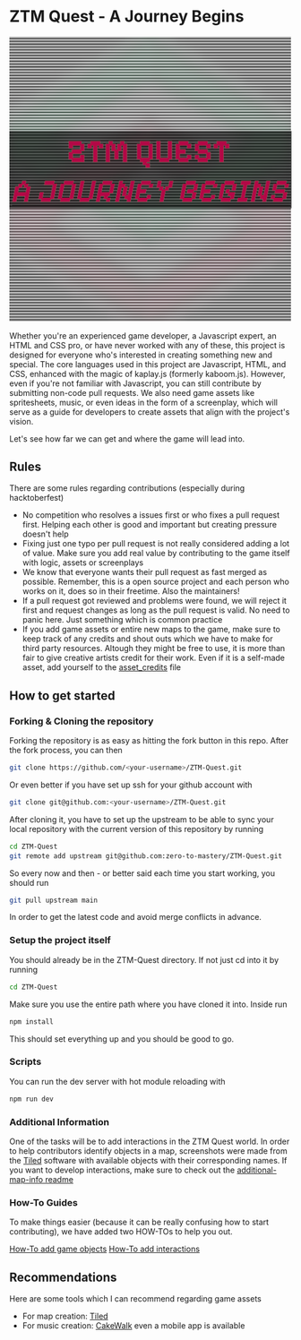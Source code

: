 # ZTM Quest - A Journey Begins

<p align="center">
  <img src="./public/game_cover.png"/ alt="ztm quest - a journey begins cover">
</p>

Whether you're an experienced game developer, a Javascript expert, an HTML and CSS pro, or have never worked with any of these, this project is designed for everyone who's interested in creating something new and special. The core languages used in this project are Javascript, HTML, and CSS, enhanced with the magic of kaplay.js (formerly kaboom.js). However, even if you're not familiar with Javascript, you can still contribute by submitting non-code pull requests. We also need game assets like spritesheets, music, or even ideas in the form of a screenplay, which will serve as a guide for developers to create assets that align with the project's vision.

Let's see how far we can get and where the game will lead into.

## Rules

There are some rules regarding contributions (especially during hacktoberfest)
- No competition who resolves a issues first or who fixes a pull request first. Helping each other is good and important but creating pressure doesn't help
- Fixing just one typo per pull request is not really considered adding a lot of value. Make sure you add real value by contributing to the game itself with logic, assets or screenplays
- We know that everyone wants their pull request as fast merged as possible. Remember, this is a open source project and each person who works on it, does so in their freetime. Also the maintainers!
- If a pull request got reviewed and problems were found, we will reject it first and request changes as long as the pull request is valid. No need to panic here. Just something which is common practice
- If you add game assets or entire new maps to the game, make sure to keep track of any credits and shout outs which we have to make for third party resources. Altough they might be free to use, it is more than fair to give creative artists credit for their work. Even if it is a self-made asset, add yourself to the [asset_credits](./asset_credits.md) file


## How to get started

### Forking & Cloning the repository

Forking the repository is as easy as hitting the fork button in this repo.
After the fork process, you can then

```bash
git clone https://github.com/<your-username>/ZTM-Quest.git
```

Or even better if you have set up ssh for your github account with
```bash
git clone git@github.com:<your-username>/ZTM-Quest.git
```

After cloning it, you have to set up the upstream to be able to sync your local repository with the current version of this repository by running
```bash
cd ZTM-Quest
git remote add upstream git@github.com:zero-to-mastery/ZTM-Quest.git
```

So every now and then - or better said each time you start working, you should run
```bash
git pull upstream main
```

In order to get the latest code and avoid merge conflicts in advance.

### Setup the project itself

You should already be in the ZTM-Quest directory. If not just cd into it by running
```bash
cd ZTM-Quest
```
Make sure you use the entire path where you have cloned it into.
Inside run
```bash
npm install
```

This should set everything up and you should be good to go.


### Scripts
You can run the dev server with hot module reloading with

```bash
npm run dev
```

### Additional Information

One of the tasks will be to add interactions in the ZTM Quest world. In order to help contributors identify objects in a map, screenshots were made from the [Tiled](https://www.mapeditor.org/) software with available objects with their corresponding names.
If you want to develop interactions, make sure to check out the [additional-map-info readme](./additional-map-info/Readme.md)

### How-To Guides

To make things easier (because it can be really confusing how to start contributing), we have added two HOW-TOs to help you out.

[How-To add game objects](./HOWTO_Add-Game-Objects.md)
[How-To add interactions](./HOWTO_Add-Interactions.md)

## Recommendations

Here are some tools which I can recommend regarding game assets

- For map creation: [Tiled](https://www.mapeditor.org/)
- For music creation: [CakeWalk](https://www.bandlab.com/products/cakewalk) even a mobile app is available
